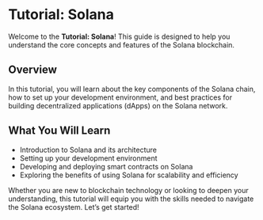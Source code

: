# Tutorial: Solana

Welcome to the **Tutorial: Solana**! This guide is designed to help you understand the core concepts and features of the Solana blockchain.

## Overview

In this tutorial, you will learn about the key components of the Solana chain, how to set up your development environment, and best practices for building decentralized applications (dApps) on the Solana network.

## What You Will Learn

- Introduction to Solana and its architecture
- Setting up your development environment
- Developing and deploying smart contracts on Solana
- Exploring the benefits of using Solana for scalability and efficiency

Whether you are new to blockchain technology or looking to deepen your understanding, this tutorial will equip you with the skills needed to navigate the Solana ecosystem. Let’s get started!
